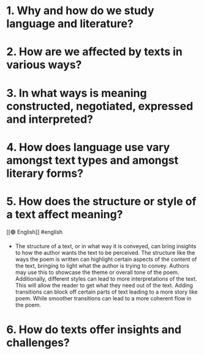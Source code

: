 # 1. Why and how do we study language and literature?

# 2. How are we affected by texts in various ways?

# 3. In what ways is meaning constructed, negotiated, expressed and interpreted?

# 4. How does language use vary amongst text types and amongst literary forms?

# 5. How does the structure or style of a text affect meaning? 
[[🟣 English]] #english 

- The structure of a text, or in what way it is conveyed, can bring insights to how the author wants the text to be perceived. The structure like the ways the poem is written can highlight certain aspects of the content of the text, bringing to light what the author is trying to convey. Authors may use this to showcase the theme or overall tone of the poem. Additionally, different styles can lead to more interpretations of the text. This will allow the reader to get what they need out of the text. Adding transitions can block off certain parts of text leading to a more story like poem. While smoother transitions can lead to a more coherent flow in the poem.  

# 6. How do texts offer insights and challenges?